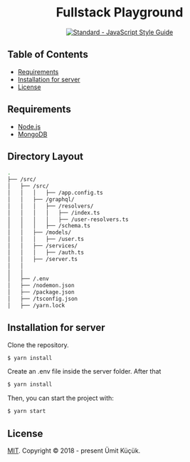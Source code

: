 <h1 align="center">
Fullstack Playground
</h1>

<p align="center">
  <a href="https://standardjs.com"><img src="https://img.shields.io/badge/code_style-standard-brightgreen.svg" alt="Standard - JavaScript Style Guide"></a>
</p>

## Table of Contents
- [Requirements](#requirements)
- [Installation for server](#Installation-for-server)
- [License](#license)

## Requirements
- [Node.js](https://nodejs.org)
- [MongoDB](https://mongodb.com)

## Directory Layout
```bash
.
├── /src/
│   ├── /src/
│   │   │   ├── /app.config.ts
│   │   ├── /graphql/
│   │   │   ├── /resolvers/
│   │   │   │   ├── /index.ts
│   │   │   │   ├── /user-resolvers.ts
│   │   │   ├── /schema.ts
│   │   ├── /models/
│   │   │   ├── /user.ts
│   │   ├── /services/
│   │   │   ├── /auth.ts
│   │   ├── /server.ts
│   │   
│   │   
│   ├── /.env
│   ├── /nodemon.json
│   ├── /package.json
│   ├── /tsconfig.json
│   ├── /yarn.lock
```


## Installation for server
Clone the repository.
```bash
$ yarn install
```
Create an .env file inside the server folder. After that 
```bash
$ yarn install
```
Then, you can start the project with:
```bash
$ yarn start
```

## License
[MIT](./LICENSE). Copyright © 2018 - present Ümit Küçük.